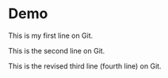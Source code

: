 # Demo
This is my first line on Git.

This is the second line on Git.

This is the revised third line (fourth line) on Git. 
